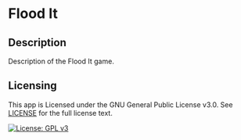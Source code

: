 # Flood It <!-- <img src="./app/resources/img/logo.jpg" width="40" height="40"> -->

<!-- <img src="./app/resources/img/synopsis.jpg"> -->

## Description

Description of the Flood It game.

## Licensing

This app is Licensed under the GNU General Public License v3.0. See [LICENSE](LICENSE) for the full license text.

[![License: GPL v3](https://img.shields.io/badge/License-GPLv3-blue.svg)](https://www.gnu.org/licenses/gpl-3.0)
